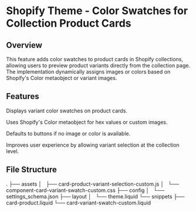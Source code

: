 # Shopify Theme - Color Swatches for Collection Product Cards


## Overview

This feature adds color swatches to product cards in Shopify collections, allowing users to preview product variants directly from the collection page. The implementation dynamically assigns images or colors based on Shopify's Color metaobject or variant images.


## Features

Displays variant color swatches on product cards.

Uses Shopify's Color metaobject for hex values or custom images.

Defaults to buttons if no image or color is available.

Improves user experience by allowing variant selection at the collection level.


## File Structure

.
├── assets
│   ├── card-product-variant-selection-custom.js
│   └── component-card-variant-swatch-custom.css
├── config
│   └── settings_schema.json
├── layout
│   └── theme.liquid
└── snippets
    ├── card-product.liquid
    └── card-variant-swatch-custom.liquid

